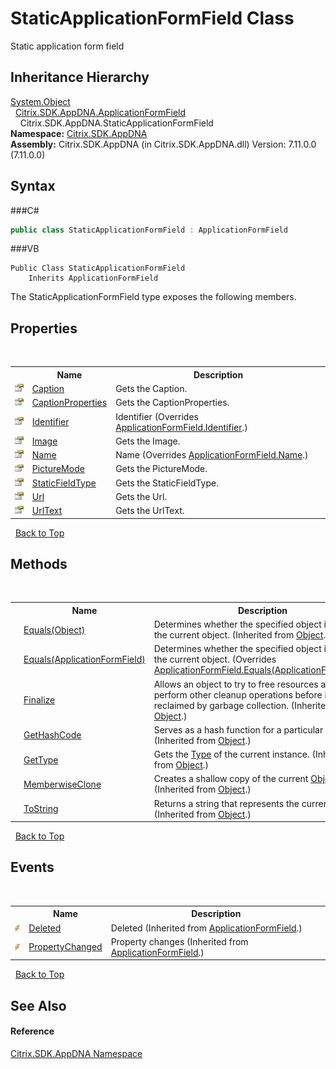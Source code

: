 # StaticApplicationFormField Class
 

Static application form field


## Inheritance Hierarchy
<a href="http://msdn2.microsoft.com/en-us/library/e5kfa45b" target="_blank">System.Object</a><br />&nbsp;&nbsp;<a href="T_Citrix_SDK_AppDNA_ApplicationFormField">Citrix.SDK.AppDNA.ApplicationFormField</a><br />&nbsp;&nbsp;&nbsp;&nbsp;Citrix.SDK.AppDNA.StaticApplicationFormField<br />
**Namespace:**&nbsp;<a href="N_Citrix_SDK_AppDNA">Citrix.SDK.AppDNA</a><br />**Assembly:**&nbsp;Citrix.SDK.AppDNA (in Citrix.SDK.AppDNA.dll) Version: 7.11.0.0 (7.11.0.0)

## Syntax

###C#
```csharp
public class StaticApplicationFormField : ApplicationFormField
```

###VB
```vbnet
Public Class StaticApplicationFormField
	Inherits ApplicationFormField
```

The StaticApplicationFormField type exposes the following members.


## Properties
&nbsp;<table><tr><th></th><th>Name</th><th>Description</th></tr><tr><td>![Public property](media/pubproperty.gif "Public property")</td><td><a href="P_Citrix_SDK_AppDNA_StaticApplicationFormField_Caption">Caption</a></td><td>
Gets the Caption.</td></tr><tr><td>![Public property](media/pubproperty.gif "Public property")</td><td><a href="P_Citrix_SDK_AppDNA_StaticApplicationFormField_CaptionProperties">CaptionProperties</a></td><td>
Gets the CaptionProperties.</td></tr><tr><td>![Public property](media/pubproperty.gif "Public property")</td><td><a href="P_Citrix_SDK_AppDNA_StaticApplicationFormField_Identifier">Identifier</a></td><td>
Identifier
 (Overrides <a href="P_Citrix_SDK_AppDNA_ApplicationFormField_Identifier">ApplicationFormField.Identifier</a>.)</td></tr><tr><td>![Public property](media/pubproperty.gif "Public property")</td><td><a href="P_Citrix_SDK_AppDNA_StaticApplicationFormField_Image">Image</a></td><td>
Gets the Image.</td></tr><tr><td>![Public property](media/pubproperty.gif "Public property")</td><td><a href="P_Citrix_SDK_AppDNA_StaticApplicationFormField_Name">Name</a></td><td>
Name
 (Overrides <a href="P_Citrix_SDK_AppDNA_ApplicationFormField_Name">ApplicationFormField.Name</a>.)</td></tr><tr><td>![Public property](media/pubproperty.gif "Public property")</td><td><a href="P_Citrix_SDK_AppDNA_StaticApplicationFormField_PictureMode">PictureMode</a></td><td>
Gets the PictureMode.</td></tr><tr><td>![Public property](media/pubproperty.gif "Public property")</td><td><a href="P_Citrix_SDK_AppDNA_StaticApplicationFormField_StaticFieldType">StaticFieldType</a></td><td>
Gets the StaticFieldType.</td></tr><tr><td>![Public property](media/pubproperty.gif "Public property")</td><td><a href="P_Citrix_SDK_AppDNA_StaticApplicationFormField_Url">Url</a></td><td>
Gets the Url.</td></tr><tr><td>![Public property](media/pubproperty.gif "Public property")</td><td><a href="P_Citrix_SDK_AppDNA_StaticApplicationFormField_UrlText">UrlText</a></td><td>
Gets the UrlText.</td></tr></table>&nbsp;
<a href="#staticapplicationformfield-class">Back to Top</a>

## Methods
&nbsp;<table><tr><th></th><th>Name</th><th>Description</th></tr><tr><td>![Public method](media/pubmethod.gif "Public method")</td><td><a href="http://msdn2.microsoft.com/en-us/library/bsc2ak47" target="_blank">Equals(Object)</a></td><td>
Determines whether the specified object is equal to the current object.
 (Inherited from <a href="http://msdn2.microsoft.com/en-us/library/e5kfa45b" target="_blank">Object</a>.)</td></tr><tr><td>![Public method](media/pubmethod.gif "Public method")</td><td><a href="M_Citrix_SDK_AppDNA_StaticApplicationFormField_Equals">Equals(ApplicationFormField)</a></td><td>
Determines whether the specified object is equal to the current object.
 (Overrides <a href="M_Citrix_SDK_AppDNA_ApplicationFormField_Equals">ApplicationFormField.Equals(ApplicationFormField)</a>.)</td></tr><tr><td>![Protected method](media/protmethod.gif "Protected method")</td><td><a href="http://msdn2.microsoft.com/en-us/library/4k87zsw7" target="_blank">Finalize</a></td><td>
Allows an object to try to free resources and perform other cleanup operations before it is reclaimed by garbage collection.
 (Inherited from <a href="http://msdn2.microsoft.com/en-us/library/e5kfa45b" target="_blank">Object</a>.)</td></tr><tr><td>![Public method](media/pubmethod.gif "Public method")</td><td><a href="http://msdn2.microsoft.com/en-us/library/zdee4b3y" target="_blank">GetHashCode</a></td><td>
Serves as a hash function for a particular type.
 (Inherited from <a href="http://msdn2.microsoft.com/en-us/library/e5kfa45b" target="_blank">Object</a>.)</td></tr><tr><td>![Public method](media/pubmethod.gif "Public method")</td><td><a href="http://msdn2.microsoft.com/en-us/library/dfwy45w9" target="_blank">GetType</a></td><td>
Gets the <a href="http://msdn2.microsoft.com/en-us/library/42892f65" target="_blank">Type</a> of the current instance.
 (Inherited from <a href="http://msdn2.microsoft.com/en-us/library/e5kfa45b" target="_blank">Object</a>.)</td></tr><tr><td>![Protected method](media/protmethod.gif "Protected method")</td><td><a href="http://msdn2.microsoft.com/en-us/library/57ctke0a" target="_blank">MemberwiseClone</a></td><td>
Creates a shallow copy of the current <a href="http://msdn2.microsoft.com/en-us/library/e5kfa45b" target="_blank">Object</a>.
 (Inherited from <a href="http://msdn2.microsoft.com/en-us/library/e5kfa45b" target="_blank">Object</a>.)</td></tr><tr><td>![Public method](media/pubmethod.gif "Public method")</td><td><a href="http://msdn2.microsoft.com/en-us/library/7bxwbwt2" target="_blank">ToString</a></td><td>
Returns a string that represents the current object.
 (Inherited from <a href="http://msdn2.microsoft.com/en-us/library/e5kfa45b" target="_blank">Object</a>.)</td></tr></table>&nbsp;
<a href="#staticapplicationformfield-class">Back to Top</a>

## Events
&nbsp;<table><tr><th></th><th>Name</th><th>Description</th></tr><tr><td>![Public event](media/pubevent.gif "Public event")</td><td><a href="E_Citrix_SDK_AppDNA_ApplicationFormField_Deleted">Deleted</a></td><td>
Deleted
 (Inherited from <a href="T_Citrix_SDK_AppDNA_ApplicationFormField">ApplicationFormField</a>.)</td></tr><tr><td>![Public event](media/pubevent.gif "Public event")</td><td><a href="E_Citrix_SDK_AppDNA_ApplicationFormField_PropertyChanged">PropertyChanged</a></td><td>
Property changes
 (Inherited from <a href="T_Citrix_SDK_AppDNA_ApplicationFormField">ApplicationFormField</a>.)</td></tr></table>&nbsp;
<a href="#staticapplicationformfield-class">Back to Top</a>

## See Also


#### Reference
<a href="N_Citrix_SDK_AppDNA">Citrix.SDK.AppDNA Namespace</a><br />
